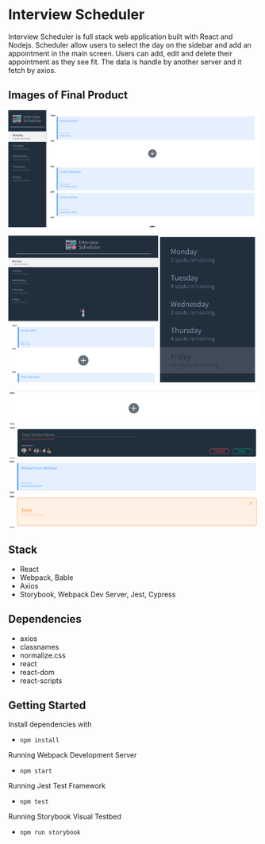 # Interview Scheduler
Interview Scheduler is full stack web application built with React and Nodejs. 
Scheduler allow users to select the day on the sidebar and add an appointment 
in the main screen. Users can add, edit and delete their appointment as they see
fit. The data is handle by another server and it fetch by axios.

## Images of Final Product
!["Home Page Landscape"](https://github.com/chenken12/scheduler/blob/master/doc/Scheduler-landscape-view.png?raw=true)

<img src="https://github.com/chenken12/scheduler/blob/master/doc/Scheduler-portrait-view.png?raw=true" width="60%">
<img src="https://github.com/chenken12/scheduler/blob/master/doc/Sidebar.png?raw=true" width="38%">

!["Appointment-AddNew"](https://github.com/chenken12/scheduler/blob/master/doc/Appointment-AddNew.png?raw=true)
!["Appointment-Form"](https://github.com/chenken12/scheduler/blob/master/doc/Appointment-Form.png?raw=true)
!["Appointment-ShowInfo"](https://github.com/chenken12/scheduler/blob/master/doc/Appointment-ShowInfo.png?raw=true)
!["Appointment-Error"](https://github.com/chenken12/scheduler/blob/master/doc/Appointment-Error.png?raw=true)

## Stack
- React
- Webpack, Bable
- Axios
- Storybook, Webpack Dev Server, Jest, Cypress

## Dependencies
- axios
- classnames
- normalize.css
- react
- react-dom
- react-scripts
 
## Getting Started

Install dependencies with
* `npm install`

Running Webpack Development Server
* `npm start`

Running Jest Test Framework
* `npm test`

Running Storybook Visual Testbed
* `npm run storybook`
